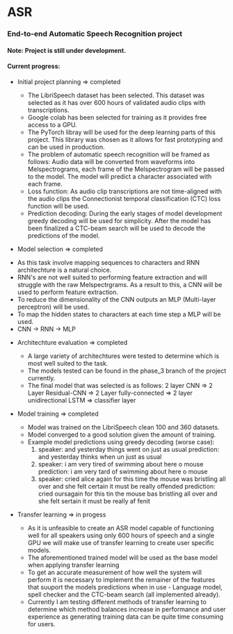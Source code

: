 # ASR
### End-to-end Automatic Speech Recognition project

#### Note: Project is still under development.

#### Current progress:

+ Initial project planning => completed
  * The LibriSpeech dataset has been selected. This dataset was selected as it has over 600 hours of validated audio clips with transcriptions.
  * Google colab has been selected for training as it provides free access to a GPU.
  * The PyTorch libray will be used for the deep learning parts of this project. This library was chosen as it allows for fast prototyping and can be used in production.
  * The problem of automatic speech recognition will be framed as follows: Audio data will be converted from waveforms into Melspectrograms, each frame of the Melspectrogram
  will be passed to the model. The model will predict a character associated with each frame.
  * Loss function: As audio clip transcriptions are not time-aligned with the audio clips the Connectionist temporal classification (CTC) loss function will be used. 
  * Prediction decoding: During the early stages of model development greedy decoding will be used for simplicity. After the model has been finalized a CTC-beam search
  will be used to decode the predictions of the model.
  
 + Model selection => completed
  * As this task involve mapping sequences to characters and RNN architechture is a natural choice.
  * RNN's are not well suited to performing feature extraction and will struggle with the raw Melspectrgrams. As a result to this, a CNN will be used to perform feature extraction.
  * To reduce the dimensionality of the CNN outputs an MLP (Multi-layer perceptron) will be used.
  * To map the hidden states to characters at each time step a MLP will be used.
  * CNN -> RNN -> MLP
  
  + Architechture evaluation => completed
    * A large variety of architechtures were tested to determine which is most well suited to the task.
    * The models tested can be found in the phase_3 branch of the project currently.
    * The final model that was selected is as follows: 
    2 layer CNN => 2 Layer Residual-CNN => 2 Layer fully-connected => 2 layer unidirectional LSTM  => classifier layer
    
  + Model training => completed
    * Model was trained on the LibriSpeech clean 100 and 360 datasets.
    * Model converged to a good solution given the amount of training.
    * Example model predictions using greedy decoding (worse case):
        1) speaker:    and yesterday things went on just as usual
           prediction: and yesterday thinks when un just as usual
        2) speaker:    i am very tired of swimming about here o mouse
           prediction: i am very tard of swimming about here o mouse
        3) speaker:    cried alice again for this time the mouse was bristling all over and she felt certain it must be really offended
           prediction: cried oursagain for this tin the mouse bas bristling all over and she felt sertain it must be really af fenit
  
  + Transfer learning => in progess
    * As it is unfeasible to create an ASR model capable of functioning well for all speakers using only 600 hours of speech and a single GPU
      we will make use of transfer learning to create user specific models.
    * The aforementioned trained model will be used as the base model when applying transfer learning
    * To get an accurate measurement of how well the system will perform it is necessary to implement the remainer of the features that suuport the 
      models predictions when in use - Language model, spell checker and the CTC-beam search (all implemented already).
    * Currently I am testing different methods of transfer learning to determine which method balances increase in performance and user experience
      as generating training data can be quite time consuming for users.

           
           
 

        
        
        


       
       
       
       


      
      
    
    
    
    
    
    
    
    
    
    
